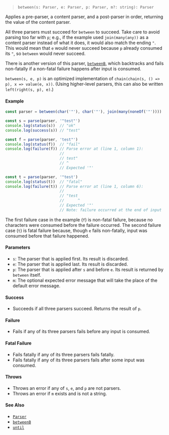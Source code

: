 <!--
 Copyright (c) 2020 Thomas J. Otterson
 
 This software is released under the MIT License.
 https://opensource.org/licenses/MIT
-->

> `between(s: Parser, e: Parser, p: Parser, m?: string): Parser`

Applies a pre-parser, a content parser, and a post-parser in order, returning the value of the content parser.

All three parsers must succeed for `between` to succeed. Take care to avoid parsing too far with `p`; e.g., if the example used `join(many(any))` as a content parser instead of what it does, it would also match the ending `"`. This would mean that `e` would never succeed because `p` already consumed its `"`, so `between` would never succeed.

There is another version of this parser, [`betweenB`](betweenb.md), which backtracks and fails non-fatally if a non-fatal failure happens after input is consumed.

`between(s, e, p)` is an optimized implementation of `chain(chain(s, () => p), x => value(e, x))`. (Using higher-level parsers, this can also be written `left(right(s, p), e)`.)

#### Example

```javascript
const parser = between(char('"'), char('"'), join(many(noneOf('"'))))

const s = parse(parser, '"test"')
console.log(status(s))  // "ok"
console.log(success(s)) // "test"

const f = parse(parser, 'test"')
console.log(status(f))  // "fail"
console.log(failure(f)) // Parse error at (line 1, column 1):
                        //
                        // test"
                        // ^
                        // Expected '"'

const t = parse(parser, '"test')
console.log(status(t))  // "fatal"
console.log(failure(t)) // Parse error at (line 1, column 6):
                        //
                        // "test
                        //      ^
                        // Expected '"'
                        // Note: failure occurred at the end of input
```

The first failure case in the example (`f`) is non-fatal failure, because no characters were consumed before the failure occurred. The second failure case (`t`) is fatal failure because, though `e` fails non-fatally, input was consumed before that failure happened.

#### Parameters

* `s`: The parser that is applied first. Its result is discarded.
* `e`: The parser that is applied last. Its result is discarded.
* `p`: The parser that is applied after `s` and before `e`. Its result is returned by `between` itself.
* `m`: The optional expected error message that will take the place of the default error message.

#### Success

* Succeeds if all three parsers succeed. Returns the result of `p`.

#### Failure

* Fails if any of its three parsers fails before any input is consumed.

#### Fatal Failure

* Fails fatally if any of its three parsers fails fatally.
* Fails fatally if any of its three parsers fails after some input was consumed.

#### Throws

* Throws an error if any of `s`, `e`, and `p` are not parsers.
* Throws an error if `m` exists and is not a string.

#### See Also

* [`Parser`](../types/parser.md)
* [`betweenB`](betweenb.md)
* [`until`](until.md)